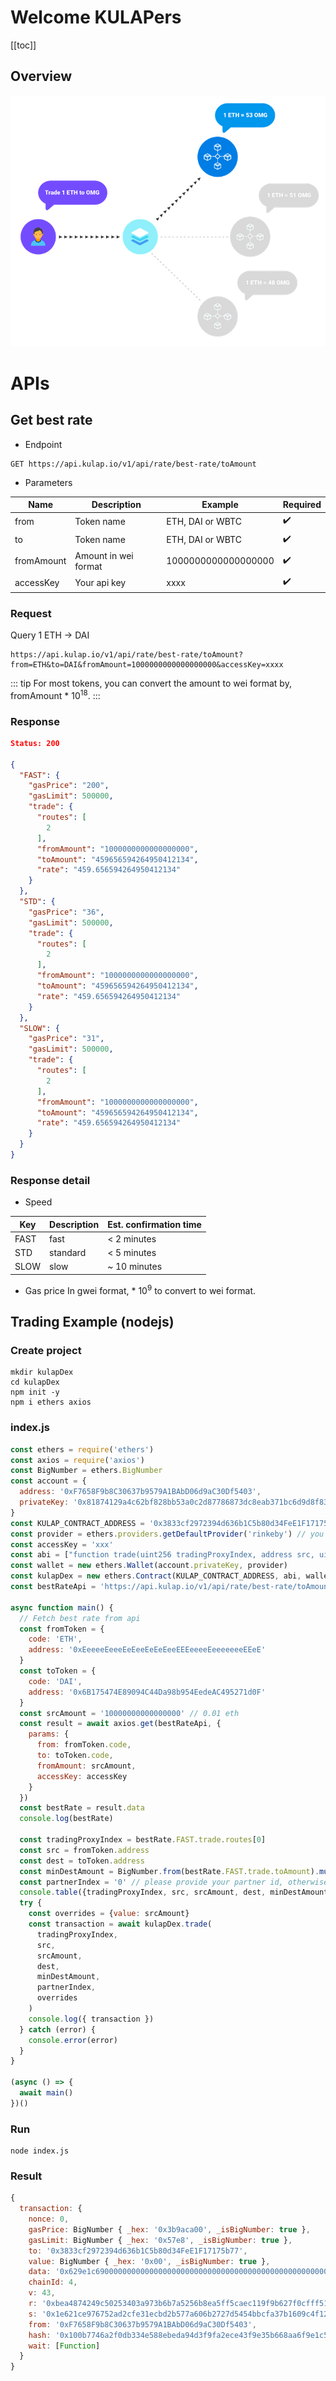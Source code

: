 # Welcome KULAPers

[[toc]]

## Overview
![Overview](./overview.png)

# APIs

## Get best rate
- Endpoint
```
GET https://api.kulap.io/v1/api/rate/best-rate/toAmount
```

- Parameters

| Name       | Description          | Example             | Required   |
|------------|----------------------|---------------------|------------|
| from       | Token name           | ETH, DAI or WBTC    | ✔️          |
| to         | Token name           | ETH, DAI or WBTC    | ✔️          |
| fromAmount | Amount in wei format | 1000000000000000000 | ✔️          |
| accessKey  | Your api key         | xxxx                | ✔️          |
### Request

Query 1 ETH -> DAI
```shell
https://api.kulap.io/v1/api/rate/best-rate/toAmount?from=ETH&to=DAI&fromAmount=1000000000000000000&accessKey=xxxx
```

::: tip
For most tokens, you can convert the amount to wei format by, fromAmount * 10<sup>18</sup>.
:::

### Response
```json
Status: 200

{
  "FAST": {
    "gasPrice": "200",
    "gasLimit": 500000,
    "trade": {
      "routes": [
        2
      ],
      "fromAmount": "1000000000000000000",
      "toAmount": "459656594264950412134",
      "rate": "459.656594264950412134"
    }
  },
  "STD": {
    "gasPrice": "36",
    "gasLimit": 500000,
    "trade": {
      "routes": [
        2
      ],
      "fromAmount": "1000000000000000000",
      "toAmount": "459656594264950412134",
      "rate": "459.656594264950412134"
    }
  },
  "SLOW": {
    "gasPrice": "31",
    "gasLimit": 500000,
    "trade": {
      "routes": [
        2
      ],
      "fromAmount": "1000000000000000000",
      "toAmount": "459656594264950412134",
      "rate": "459.656594264950412134"
    }
  }
}

```
### Response detail
- Speed

| Key  | Description | Est. confirmation time |
|------|-------------|------------------------|
| FAST | fast        | < 2 minutes            |
| STD  | standard    | < 5 minutes            |
| SLOW | slow        | ~ 10 minutes           |

- Gas price
In gwei format, * 10<sup>9</sup> to convert to wei format.

## Trading Example (nodejs)
### Create project
```shell
mkdir kulapDex
cd kulapDex
npm init -y
npm i ethers axios
```
### index.js
```js
const ethers = require('ethers')
const axios = require('axios')
const BigNumber = ethers.BigNumber
const account = {
  address: '0xF7658F9b8C30637b9579A1BAbD06d9aC30Df5403',
  privateKey: '0x81874129a4c62bf828bb53a0c2d87786873dc8eab371bc6d9d8f831b301449da'
}
const KULAP_CONTRACT_ADDRESS = '0x3833cf2972394d636b1C5b80d34FeE1F17175b77'
const provider = ethers.providers.getDefaultProvider('rinkeby') // you can switch to mainnet when ready
const accessKey = 'xxx'
const abi = ["function trade(uint256 tradingProxyIndex, address src, uint256 srcAmount, address dest, uint256 minDestAmount, uint256 partnerIndex) payable returns(uint256)"]
const wallet = new ethers.Wallet(account.privateKey, provider)
const kulapDex = new ethers.Contract(KULAP_CONTRACT_ADDRESS, abi, wallet)
const bestRateApi = 'https://api.kulap.io/v1/api/rate/best-rate/toAmount'

async function main() {
  // Fetch best rate from api
  const fromToken = {
    code: 'ETH',
    address: '0xEeeeeEeeeEeEeeEeEeEeeEEEeeeeEeeeeeeeEEeE'
  }
  const toToken = {
    code: 'DAI',
    address: '0x6B175474E89094C44Da98b954EedeAC495271d0F'
  }
  const srcAmount = '10000000000000000' // 0.01 eth
  const result = await axios.get(bestRateApi, {
    params: {
      from: fromToken.code,
      to: toToken.code,
      fromAmount: srcAmount,
      accessKey: accessKey
    }
  })
  const bestRate = result.data
  console.log(bestRate)

  const tradingProxyIndex = bestRate.FAST.trade.routes[0]
  const src = fromToken.address
  const dest = toToken.address
  const minDestAmount = BigNumber.from(bestRate.FAST.trade.toAmount).mul('97').div('100').toString() // 3% slippage
  const partnerIndex = '0' // please provide your partner id, otherwise use 0
  console.table({tradingProxyIndex, src, srcAmount, dest, minDestAmount, partnerIndex})
  try {
    const overrides = {value: srcAmount}
    const transaction = await kulapDex.trade(
      tradingProxyIndex,
      src,
      srcAmount,
      dest,
      minDestAmount,
      partnerIndex,
      overrides
    )
    console.log({ transaction })
  } catch (error) {
    console.error(error)
  }
}

(async () => {
  await main()
})()
```
### Run
```shell
node index.js
```
### Result
```js
{
  transaction: {
    nonce: 0,
    gasPrice: BigNumber { _hex: '0x3b9aca00', _isBigNumber: true },
    gasLimit: BigNumber { _hex: '0x57e8', _isBigNumber: true },
    to: '0x3833cf2972394d636b1C5b80d34FeE1F17175b77',
    value: BigNumber { _hex: '0x00', _isBigNumber: true },
    data: '0x629e1c690000000000000000000000000000000000000000000000000000000000000002000000000000000000000000eeeeeeeeeeeeeeeeeeeeeeeeeeeeeeeeeeeeeeee0000000000000000000000000000000000000000000000000de0b6b3a76400000000000000000000000000006b175474e89094c44da98b954eedeac495271d0f000000000000000000000000000000000000000000000017eeca7adca662fdf90000000000000000000000000000000000000000000000000000000000000000',
    chainId: 4,
    v: 43,
    r: '0xbea4874249c50253403a973b6b7a5256b8ea5ff5caec119f9b627f0cfff517ae',
    s: '0x1e621ce976752ad2cfe31ecbd2b577a606b2727d5454bbcfa37b1609c4f12e35',
    from: '0xF7658F9b8C30637b9579A1BAbD06d9aC30Df5403',
    hash: '0x100b7746a2f0db334e588ebeda94d3f9fa2ece43f9e35b668aa6f9e1c5c4161b',
    wait: [Function]
  }
}
```